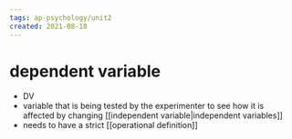 ```yaml
---
tags: ap-psychology/unit2 
created: 2021-08-18
---
```


# dependent variable

- DV
- variable that is being tested by the experimenter to see how it is affected by changing [[independent variable|independent variables]]
- needs to have a strict [[operational definition]]